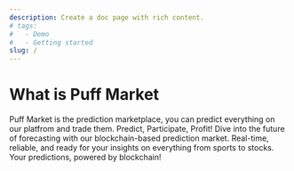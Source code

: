 ```yaml
---
description: Create a doc page with rich content.
# tags:
#   - Demo
#   - Getting started
slug: /
---
```


# What is Puff Market

Puff Market is the prediction marketplace, you can predict everything on our platfrom and trade them.
Predict, Participate, Profit! Dive into the future of forecasting with our blockchain-based prediction market. Real-time, reliable, and ready for your insights on everything from sports to stocks. Your predictions, powered by blockchain!
